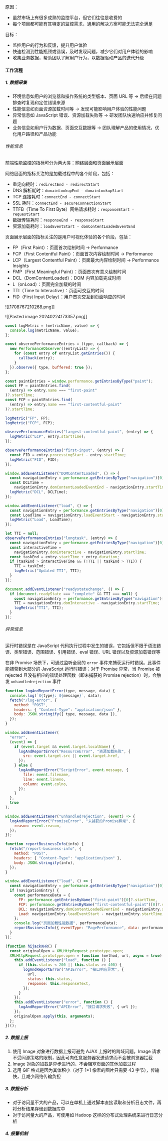 原因：

- 虽然市场上有很多成熟的监控平台，但它们往往是收费的
- 每个项目都可能有其特定的监控需求，通用的解决方案可能无法完全满足

目标：

- 监控用户的行为和反馈，提升用户体验
- 快速检测到性能瓶颈或错误，及时发现问题，减少它们对用户体验的影响
- 收集业务数据，帮助团队了解用户行为，以数据驱动产品的迭代升级

#### 工作流程

##### 1. 数据采集

- 环境信息如用户的浏览器和操作系统的类型版本、页面 URL 等 -> 后续在问题排查时复现和定位错误来源
- 性能信息如页面资源加载时间等 -> 发现可能影响用户体验的性能问题
- 异常信息如 JavaScript 错误、资源加载失败等 -> 研发团队快速响应并修复问题
- 业务信息如用户行为数据、页面交互数据等 -> 团队理解产品的使用情况，优化用户路径和产品功能

###### 性能信息

前端性能监控的指标可分为两大类：网络层面和页面展示层面

网络层面的指标关注的是加载过程中的各个阶段，包括：

- 重定向耗时：`redirectEnd - redirectStart`
- DNS 解析耗时：`domainLookupEnd - domainLookupStart`
- TCP 连接耗时：`connectEnd - connectStart`
- SSL 耗时：`connectEnd - secureConnectionStart`
- TTFB（Time To First Byte）网络请求耗时：`responseStart - requestStart`
- 数据传输耗时：`responseEnd - responseStart`
- 资源加载耗时：`loadEventStart - domContentLoadedEventEnd`

页面展示层面的指标关注的是用户可视化体验的各个阶段，包括：

- FP（First Paint）：页面首次绘制时间 -> Performance
- FCP（First Contentful Paint）：页面首次内容绘制时间 -> Performance
- LCP（Largest Contentful Paint）：页面最大内容绘制时间 -> Performance Insights
- FMP（First Meaningful Paint）：页面首次有意义绘制时间
- DCL（DomContentLoaded）：DOM 内容加载完成时间
- L（onLoad）：页面完全加载的时间
- TTI（Time to Interactive）：页面可交互的时间
- FID（First Input Delay）：用户首次交互到页面响应的时间

![[1708767210268.png]]

![[Pasted image 20240224173357.png]]

```JavaScript
const logMetric = (metricName, value) => {
  console.log(metricName, value);
};

const observePerformanceEntries = (type, callback) => {
  new PerformanceObserver((entryList) => {
    for (const entry of entryList.getEntries()) {
      callback(entry);
    }
  }).observe({ type, buffered: true });
};

const paintEntries = window.performance.getEntriesByType("paint");
const FP = paintEntries.find(
  (entry) => entry.name === "first-paint"
)?.startTime;
const FCP = paintEntries.find(
  (entry) => entry.name === "first-contentful-paint"
)?.startTime;

logMetric("FP", FP);
logMetric("FCP", FCP);

observePerformanceEntries("largest-contentful-paint", (entry) => {
  logMetric("LCP", entry.startTime);
});

observePerformanceEntries("first-input", (entry) => {
  const FID = entry.processingStart - entry.startTime;
  logMetric("FID", FID);
});

window.addEventListener("DOMContentLoaded", () => {
  const navigationEntry = performance.getEntriesByType("navigation")[0];
  const DCLTime =
    navigationEntry.domContentLoadedEventEnd - navigationEntry.startTime;
  logMetric("DCL", DCLTime);
});

window.addEventListener("load", () => {
  const navigationEntry = performance.getEntriesByType("navigation")[0];
  const LoadTime = navigationEntry.loadEventStart - navigationEntry.startTime;
  logMetric("Load", LoadTime);
});

let TTI = null;
observePerformanceEntries("longtask", (entry) => {
  const navigationEntry = performance.getEntriesByType("navigation")[0];
  const interactiveTime =
    navigationEntry.domInteractive - navigationEntry.startTime;
  const taskEnd = entry.startTime + entry.duration;
  if (taskEnd > interactiveTime && (!TTI || taskEnd > TTI)) {
    TTI = taskEnd;
    logMetric("Updated TTI", TTI);
  }
});

document.addEventListener("readystatechange", () => {
  if (document.readyState === "complete" && TTI === null) {
    const navigationEntry = performance.getEntriesByType("navigation")[0];
    TTI = navigationEntry.domInteractive - navigationEntry.startTime;
    logMetric("TTI", TTI);
  }
});
```

###### 异常信息

运行时错误是在 JavaScript 代码执行过程中发生的错误，它包括但不限于语法错误、类型错误、范围错误、引用错误、eval 错误、URL 错误以及资源加载错误等

在非 Promise 场景下，可通过监听全局的 `error` 事件来捕获运行时错误。此事件能捕获到大部分的 JavaScript 运行时错误；对于 Promise 异常，当 Promise 被 rejected 且没有相应的错误处理函数（即未捕获的 Promise rejection）时，会触发 `unhandledrejection` 事件

```JavaScript
function logAndReportError(type, message, data) {
  console.log(`${type}: ${message}`, data);
  fetch("/log-error", {
    method: "POST",
    headers: { "Content-Type": "application/json" },
    body: JSON.stringify({ type, message, data }),
  });
}

window.addEventListener(
  "error",
  (event) => {
    if (event.target && event.target.localName) {
      logAndReportError("ResourceError", "资源加载失败", {
        src: event.target.src || event.target.href,
      });
    } else {
      logAndReportError("ScriptError", event.message, {
        file: event.filename,
        line: event.lineno,
        column: event.colno,
      });
    }
  },
  true
);

window.addEventListener("unhandledrejection", (event) => {
  logAndReportError("PromiseError", "未捕获的Promise异常", {
    reason: event.reason,
  });
});

function reportBusinessInfo(info) {
  fetch("/report-business-info", {
    method: "POST",
    headers: { "Content-Type": "application/json" },
    body: JSON.stringify(info),
  });
}

window.addEventListener("load", () => {
  const navigationEntry = performance.getEntriesByType("navigation")[0];
  if (navigationEntry) {
    const performanceData = {
      FP: performance.getEntriesByName("first-paint")[0]?.startTime,
      FCP: performance.getEntriesByName("first-contentful-paint")[0]?.startTime,
      DCL: navigationEntry.domContentLoadedEventEnd - navigationEntry.startTime,
      Load: navigationEntry.loadEventStart - navigationEntry.startTime,
    };
    console.log("页面加载性能数据", performanceData);
    reportBusinessInfo({ eventType: "PagePerformance", data: performanceData });
  }
});

(function hijackXHR() {
  const originalOpen = XMLHttpRequest.prototype.open;
  XMLHttpRequest.prototype.open = function (method, url, async = true) {
    this.addEventListener("load", function () {
      if (this.status < 200 || this.status >= 400) {
        logAndReportError("APIError", "接口响应异常", {
          url,
          status: this.status,
          response: this.responseText,
        });
      }
    });
    this.addEventListener("error", function () {
      logAndReportError("APIError", "接口请求失败", { url });
    });
    originalOpen.apply(this, arguments);
  };
})();
```

##### 2. 数据上报

1. 使用 Image 对象进行数据上报可避免 AJAX 上报时的跨域问题。Image 请求不受同源策略的限制，因此可向任意服务器发送请求而不会被浏览器拦截
2. Image 对象的加载是异步进行的，不会阻塞页面的其他加载过程
3. 选用 GIF 格式是因为其体积小（对于 1\*1 像素的图片只需要 43 字节），传输快，且减少网络传输负担

##### 3. 数据分析

- 对于访问量不大的产品，可以在单机上通过脚本直接读取和分析日志文件，再将分析结果存储到数据库中
- 对于访问量大的产品，可使用如 Hadoop 这样的分布式处理系统来进行日志分析

##### 4. 报警机制
